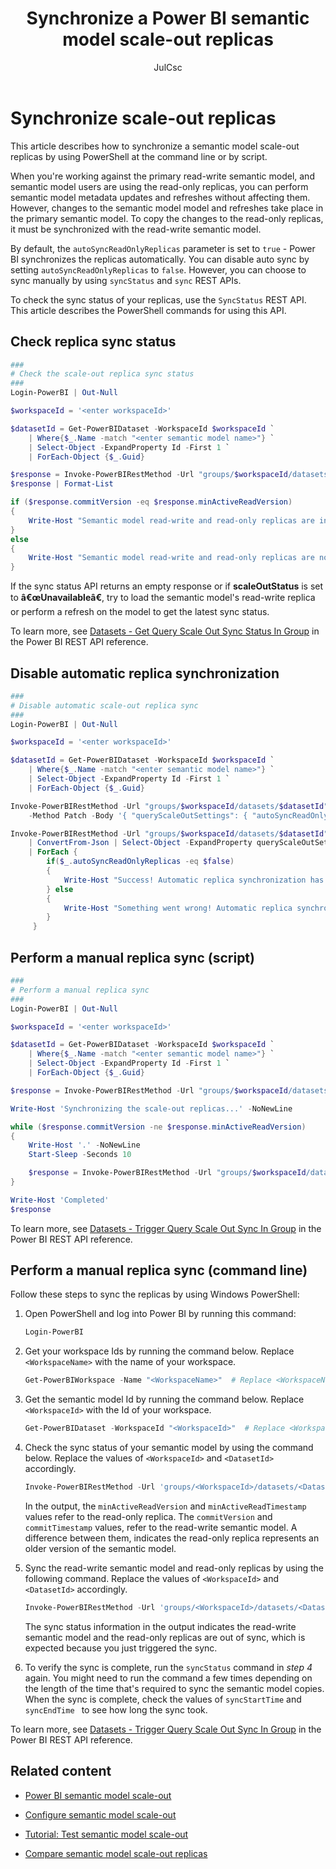 ﻿---
title: Synchronize a Power BI semantic model scale-out replicas
description: Learn how to sync a Power BI semantic model replicas when using the Power BI semantic model scale-out feature
author: JulCsc
ms.author: juliacawthra
ms.reviewer: ''
ms.service: powerbi
ms.subservice: powerbi-premium
ms.topic: conceptual
ms.date: 09/22/2024
LocalizationGroup: Premium
---

# Synchronize scale-out replicas

This article describes how to synchronize a semantic model scale-out replicas by using PowerShell at the command line or by script.

When you're working against the primary read-write semantic model, and semantic model users are using the read-only replicas, you can perform semantic model metadata updates and refreshes without affecting them. However, changes to the semantic model model and refreshes take place in the primary semantic model. To copy the changes to the read-only replicas, it must be synchronized with the read-write semantic model.

By default, the `autoSyncReadOnlyReplicas` parameter is set to `true` - Power BI synchronizes the replicas automatically. You can disable auto sync by setting `autoSyncReadOnlyReplicas` to `false`. However, you can choose to sync manually by using `syncStatus` and `sync` REST APIs.

To check the sync status of your replicas, use the `SyncStatus` REST API. This article describes the PowerShell commands for using this API.

## Check replica sync status

```powershell
###
# Check the scale-out replica sync status
###
Login-PowerBI | Out-Null

$workspaceId = '<enter workspaceId>'

$datasetId = Get-PowerBIDataset -WorkspaceId $workspaceId `
    | Where{$_.Name -match "<enter semantic model name>"} `
    | Select-Object -ExpandProperty Id -First 1 `
    | ForEach-Object {$_.Guid}

$response = Invoke-PowerBIRestMethod -Url "groups/$workspaceId/datasets/$datasetId/queryScaleOut/syncStatus" -Method Get | ConvertFrom-Json 
$response | Format-List

if ($response.commitVersion -eq $response.minActiveReadVersion)
{
    Write-Host "Semantic model read-write and read-only replicas are in sync."
}
else
{
    Write-Host "Semantic model read-write and read-only replicas are not in sync." -ForegroundColor Red
}

```

If the sync status API returns an empty response or if **scaleOutStatus** is set to **â€œUnavailableâ€**, try to load the semantic model's read-write replica or perform a refresh on the model to get the latest sync status.

To learn more, see [Datasets - Get Query Scale Out Sync Status In Group](/rest/api/power-bi/datasets/get-query-scale-out-sync-status-in-group) in the Power BI REST API reference.

## Disable automatic replica synchronization

```powershell
###
# Disable automatic scale-out replica sync
###
Login-PowerBI | Out-Null

$workspaceId = '<enter workspaceId>'

$datasetId = Get-PowerBIDataset -WorkspaceId $workspaceId `
    | Where{$_.Name -match "<enter semantic model name>"} `
    | Select-Object -ExpandProperty Id -First 1 `
    | ForEach-Object {$_.Guid}

Invoke-PowerBIRestMethod -Url "groups/$workspaceId/datasets/$datasetId" `
    -Method Patch -Body '{ "queryScaleOutSettings": { "autoSyncReadOnlyReplicas": false }}'

Invoke-PowerBIRestMethod -Url "groups/$workspaceId/datasets/$datasetId" -Method Get `
    | ConvertFrom-Json | Select-Object -ExpandProperty queryScaleOutSettings `
    | ForEach { 
        if($_.autoSyncReadOnlyReplicas -eq $false)
        { 
            Write-Host "Success! Automatic replica synchronization has been disabled."
        } else
        {
            Write-Host "Something went wrong! Automatic replica synchronization is still enabled." -ForegroundColor Red
        }
     }
```

## Perform a manual replica sync (script)

```powershell
###
# Perform a manual replica sync
###
Login-PowerBI | Out-Null

$workspaceId = '<enter workspaceId>'

$datasetId = Get-PowerBIDataset -WorkspaceId $workspaceId `
    | Where{$_.Name -match "<enter semantic model name>"} `
    | Select-Object -ExpandProperty Id -First 1 `
    | ForEach-Object {$_.Guid}

$response = Invoke-PowerBIRestMethod -Url "groups/$workspaceId/datasets/$datasetId/queryScaleOut/sync" -Method Post -Body "" | ConvertFrom-Json

Write-Host 'Synchronizing the scale-out replicas...' -NoNewLine

while ($response.commitVersion -ne $response.minActiveReadVersion)
{
    Write-Host '.' -NoNewLine
    Start-Sleep -Seconds 10

    $response = Invoke-PowerBIRestMethod -Url "groups/$workspaceId/datasets/$datasetId/queryScaleOut/syncStatus" -Method Get | ConvertFrom-Json 
}

Write-Host 'Completed'
$response

```

To learn more, see [Datasets - Trigger Query Scale Out Sync In Group](/rest/api/power-bi/datasets/trigger-query-scale-out-sync-in-group) in the Power BI REST API reference.

## Perform a manual replica sync (command line)

Follow these steps to sync the replicas by using Windows PowerShell:

1. Open PowerShell and log into Power BI by running this command:

    ```powershell
    Login-PowerBI
    ```

2. Get your workspace Ids by running the command below. Replace `<WorkspaceName>` with the name of your workspace.

    ```powershell
    Get-PowerBIWorkspace -Name "<WorkspaceName>"  # Replace <WorkspaceName> with the name of your workspace
    ```

3. Get the semantic model Id by running the command below. Replace `<WorkspaceId>` with the Id of your workspace.

    ```powershell
    Get-PowerBIDataset -WorkspaceId "<WorkspaceId>"  # Replace <WorkspaceId> with the Id of your workspace
    ```

4. Check the sync status of your semantic model by using the command below. Replace the values of `<WorkspaceId>` and `<DatasetId>` accordingly.

    ```powershell
    Invoke-PowerBIRestMethod -Url 'groups/<WorkspaceId>/datasets/<DatasetId>/queryScaleOut/syncStatus' -Method Get | ConvertFrom-Json | Format-List  # Replace <WorkspaceId> with the Id of your workspace and <DatasetId> with the Id of your semantic model
    ```

    In the output, the `minActiveReadVersion` and `minActiveReadTimestamp` values refer to the read-only replica. The `commitVersion` and `commitTimestamp` values, refer to the read-write semantic model. A difference between them, indicates  the read-only replica represents an older version of the semantic model.

5. Sync the read-write semantic model and read-only replicas by using the following command. Replace the values of `<WorkspaceId>` and `<DatasetId>` accordingly.

    ```powershell
    Invoke-PowerBIRestMethod -Url 'groups/<WorkspaceId>/datasets/<DatasetId>/queryScaleOut/sync' -Method Post -Body "" | ConvertFrom-Json | Format-List  # Replace <WorkspaceId> with the Id of your workspace and <DatasetId> with the Id of your semantic model
    ```

    The sync status information in the output indicates the read-write semantic model and the read-only replicas are out of sync, which is expected because you just triggered the sync.  

6. To verify the sync is complete, run the `syncStatus` command in *step 4* again. You might need to run the command a few times depending on the length of the time that's required to sync the semantic model copies. When the sync is complete, check the values of `syncStartTime` and `syncEndTime ` to see how long the sync took.  

To learn more, see [Datasets - Trigger Query Scale Out Sync In Group](/rest/api/power-bi/datasets/trigger-query-scale-out-sync-in-group) in the Power BI REST API reference.

## Related content

* [Power BI semantic model scale-out](service-premium-scale-out.md)

* [Configure semantic model scale-out](service-premium-scale-out-configure.md)

* [Tutorial: Test semantic model scale-out](service-premium-scale-out-test.md)

* [Compare semantic model scale-out replicas](service-premium-scale-out-app.md)

